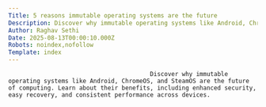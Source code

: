 ```yaml
---
Title: 5 reasons immutable operating systems are the future
Description: Discover why immutable operating systems like Android, ChromeOS, and SteamOS are the future of computing. Learn about their benefits, including enhanced security, easy recovery, and consistent perform...
Author: Raghav Sethi
Date: 2025-08-13T00:00:10.000Z
Robots: noindex,nofollow
Template: index
---
```


                                            Discover why immutable operating systems like Android, ChromeOS, and SteamOS are the future of computing. Learn about their benefits, including enhanced security, easy recovery, and consistent performance across devices.
                                        
